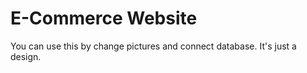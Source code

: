 # E-Commerce Website
 You can use this by change pictures and connect database. It's just a design.
